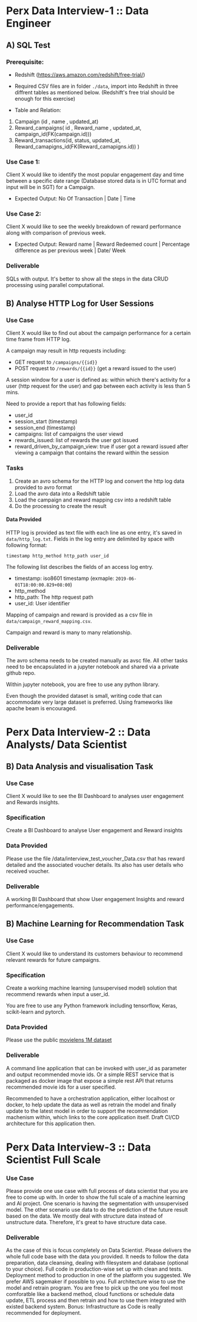 # Perx Data Interview-1 :: Data Engineer

## A) SQL Test

### Prerequisite:

* Redshift (https://aws.amazon.com/redshift/free-trial/)
* Required CSV files are in folder `./data`, import into Redshift in three diffrent tables as mentioned below. (Redshift's free trial should be enough for this exercise)

* Table and Relation:
 1.  Campaign (id , name , updated_at)
 2.  Reward_campaigns( id , Reward_name , updated_at, campaign_id(FK(campaign.id)))
 3.  Reward_transactions(id, status, updated_at, Reward_camapigns_id(FK(Reward_camapigns.id)) )

### Use Case 1:

Client X would like to identify the most popular engagement day and time between a specific date range (Database stored data is in UTC format and input will be in SGT) for a Campaign.
 
   * Expected Output:
           No Of Transaction | Date | Time 

### Use Case 2:
         
Client X would like to see the weekly breakdown of reward performance along with comparison of previous week.

   * Expected Output:
          Reward name | Reward Redeemed count | Percentage difference as per previous week | Date/ Week 

### Deliverable

SQLs with output.
It's better to show all the steps in the data CRUD processing using parallel computational.

## B) Analyse HTTP Log for User Sessions

### Use Case

Client X would like to find out about the campaign performance for a certain time frame from HTTP log.

A campaign may result in http requests including:

* GET request to `/campaigns/{{id}}`
* POST request to `/rewards/{{id}}` (get a reward issued to the user)

A session window for a user is defined as: within which there's activity for a user (http request for the user) and gap between each activity is less than 5 mins.

Need to provide a report that has following fields:

* user_id
* session_start (timestamp)
* session_end (timestamp)
* campaigns: list of campaigns the user viewd
* rewards_issued: list of rewards the user got issued
* reward_driven_by_campaign_view: true if user got a reward issued after viewing a campaign that contains the reward within the session

### Tasks

1. Create an avro schema for the HTTP log and convert the http log data provided to avro format
2. Load the avro data into a Redshift table
3. Load the campaign and reward mapping csv into a redshift table
4. Do the processing to create the result

#### Data Provided

HTTP log is provided as text file with each line as one entry, it's saved in `data/http_log.txt`. Fields in the log entry are delimited by space with following format:

```
timestamp http_method http_path user_id
```

The following list describes the fields of an access log entry.

* timestamp: iso8601 timestamp (exmaple: `2019-06-01T18:00:00.829+08:00`)
* http_method
* http_path: The http request path
* user_id: User identifier

Mapping of campaign and reward is provided as a csv file in `data/campaign_reward_mapping.csv`.

Campaign and reward is many to many relationship.

### Deliverable

The avro schema needs to be created manually as avsc file. All other tasks need to be encapsulated in a jupyter notebook and shared via a private github repo.

Within jupyter notebook, you are free to use any python library.

Even though the provided dataset is small, writing code that can accommodate very large dataset is preferred. Using frameworks like apache beam is encouraged.


# Perx Data Interview-2 :: Data Analysts/ Data Scientist 

## B) Data Analysis and visualisation Task

### Use Case

Client X would like to see the BI Dashboard to analyses user engagement and Rewards insights.

### Specification

 Create a BI Dashboard to analyse User engagement and Reward insights 

### Data Provided

Please use the file /data/interview_test_voucher_Data.csv that has reward detailed and the associated voucher details. Its also has user details who received voucher.

### Deliverable

A working BI Dashboard that show User engagement Insights and reward performance/engagements.

## B) Machine Learning for Recommendation Task

### Use Case

Client X would like to understand its customers behaviour to recommend relevant rewards for future campaigns.

### Specification

Create a working machine learning (unsupervised model) solution that recommend rewards when input a user_id.

You are free to use any Python framework including tensorflow, Keras, scikit-learn and pytorch.

### Data Provided

Please use the public [movielens 1M dataset](https://grouplens.org/datasets/movielens/1m)

### Deliverable

A command line application that can be invoked with user_id as parameter and output recommended movie ids. Or a simple REST service that is packaged as docker image that expose a simple rest API that returns recommended movie ids for a user specified.

Recommended to have a orchestration application, either localhost or docker, to help update the data as well as retrain the model and finally update to the latest model in order to support the recommendation machenism within, which links to the core application itself. Draft CI/CD architecture for this application then.

# Perx Data Interview-3 :: Data Scientist Full Scale

### Use Case
Please provide one use case with full process of data scientist that you are free to come up with. In order to show the full scale of a machine learning and AI project.
One scenario is having the segmentation with unsupervised model. The other scenario use data to do the prediction of the future result based on the data. We mostly deal with structure data instead of unstructure data. Therefore, it's great to have structure data case.

### Deliverable
As the case of this is focus completely on Data Scientist. Please delivers the whole full code base with the data you provided. It needs to follow the data preparation, data cleansing, dealing with filesystem and database (optional to your choice). 
Full code in production-wise set up with clean and tests.
Deployment method to production in one of the platform you suggested. We prefer AWS sagemaker if possible to you. 
Full architecture wise to use the model and retrain program. You are free to pick up the one you feel most comforatble like a backend method, cloud functions or schedule data update, ETL process and then retrain and how to use them integrated with existed backend system.
Bonus: Infrastructure as Code is really recommended for deployment.